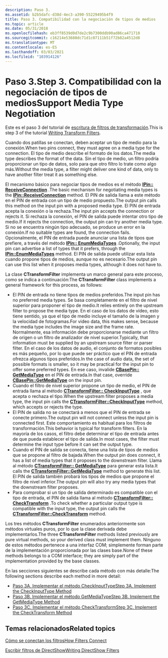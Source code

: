 ```yaml
---
description: Paso 3.
ms.assetid: b2b5dafc-d38d-4ec3-a390-55229495b4f9
title: Paso 3. Compatibilidad con la negociación de tipos de medios
ms.topic: article
ms.date: 05/31/2018
ms.openlocfilehash: eb3ff8539d0d7de2c9b7300ddb90ad86ca471710
ms.sourcegitcommit: c16214e53680dc71d1c07111b51f72b82a4512d8
ms.translationtype: MT
ms.contentlocale: es-ES
ms.lasthandoff: 03/03/2021
ms.locfileid: "103914126"
---
```

# <a name="step-3-support-media-type-negotiation"></a><span data-ttu-id="8483a-104">Paso 3.</span><span class="sxs-lookup"><span data-stu-id="8483a-104">Step 3.</span></span> <span data-ttu-id="8483a-105">Compatibilidad con la negociación de tipos de medios</span><span class="sxs-lookup"><span data-stu-id="8483a-105">Support Media Type Negotiation</span></span>

<span data-ttu-id="8483a-106">Este es el paso 3 del tutorial de [escritura de filtros de transformación](writing-transform-filters.md).</span><span class="sxs-lookup"><span data-stu-id="8483a-106">This is step 3 of the tutorial [Writing Transform Filters](writing-transform-filters.md).</span></span>

<span data-ttu-id="8483a-107">Cuando dos patillas se conectan, deben aceptar un tipo de medio para la conexión.</span><span class="sxs-lookup"><span data-stu-id="8483a-107">When two pins connect, they must agree on a media type for the connection.</span></span> <span data-ttu-id="8483a-108">El tipo de medio describe el formato de los datos.</span><span class="sxs-lookup"><span data-stu-id="8483a-108">The media type describes the format of the data.</span></span> <span data-ttu-id="8483a-109">Sin el tipo de medio, un filtro podría proporcionar un tipo de datos, solo para que otro filtro lo trate como algo más.</span><span class="sxs-lookup"><span data-stu-id="8483a-109">Without the media type, a filter might deliver one kind of data, only to have another filter treat it as something else.</span></span>

<span data-ttu-id="8483a-110">El mecanismo básico para negociar tipos de medios es el método [**IPin:: ReceiveConnection**](/windows/desktop/api/Strmif/nf-strmif-ipin-receiveconnection) .</span><span class="sxs-lookup"><span data-stu-id="8483a-110">The basic mechanism for negotiating media types is the [**IPin::ReceiveConnection**](/windows/desktop/api/Strmif/nf-strmif-ipin-receiveconnection) method.</span></span> <span data-ttu-id="8483a-111">El PIN de salida llama a este método en el PIN de entrada con un tipo de medio propuesto.</span><span class="sxs-lookup"><span data-stu-id="8483a-111">The output pin calls this method on the input pin with a proposed media type.</span></span> <span data-ttu-id="8483a-112">El PIN de entrada acepta la conexión o la rechaza.</span><span class="sxs-lookup"><span data-stu-id="8483a-112">The input pin accepts the connection or rejects it.</span></span> <span data-ttu-id="8483a-113">Si rechaza la conexión, el PIN de salida puede intentar otro tipo de medio.</span><span class="sxs-lookup"><span data-stu-id="8483a-113">If it rejects the connection, the output pin can try another media type.</span></span> <span data-ttu-id="8483a-114">Si no se encuentra ningún tipo adecuado, se produce un error en la conexión.</span><span class="sxs-lookup"><span data-stu-id="8483a-114">If no suitable types are found, the connection fails.</span></span> <span data-ttu-id="8483a-115">Opcionalmente, el PIN de entrada puede anunciar una lista de tipos que prefiere, a través del método [**IPin:: EnumMediaTypes**](/windows/desktop/api/Strmif/nf-strmif-ipin-enummediatypes) .</span><span class="sxs-lookup"><span data-stu-id="8483a-115">Optionally, the input pin can advertise a list of types that it prefers, through the [**IPin::EnumMediaTypes**](/windows/desktop/api/Strmif/nf-strmif-ipin-enummediatypes) method.</span></span> <span data-ttu-id="8483a-116">El PIN de salida puede utilizar esta lista cuando propone tipos de medios, aunque no es necesario.</span><span class="sxs-lookup"><span data-stu-id="8483a-116">The output pin can use this list when it proposes media types, although it does not have to.</span></span>

<span data-ttu-id="8483a-117">La clase **CTransformFilter** implementa un marco general para este proceso, como se indica a continuación:</span><span class="sxs-lookup"><span data-stu-id="8483a-117">The **CTransformFilter** class implements a general framework for this process, as follows:</span></span>

-   <span data-ttu-id="8483a-118">El PIN de entrada no tiene tipos de medios preferidos.</span><span class="sxs-lookup"><span data-stu-id="8483a-118">The input pin has no preferred media types.</span></span> <span data-ttu-id="8483a-119">Se basa completamente en el filtro de nivel superior para proponer el tipo de medio.</span><span class="sxs-lookup"><span data-stu-id="8483a-119">It relies entirely on the upstream filter to propose the media type.</span></span> <span data-ttu-id="8483a-120">En el caso de los datos de vídeo, esto tiene sentido, ya que el tipo de medio incluye el tamaño de la imagen y la velocidad de fotogramas.</span><span class="sxs-lookup"><span data-stu-id="8483a-120">For video data, this makes sense, because the media type includes the image size and the frame rate.</span></span> <span data-ttu-id="8483a-121">Normalmente, esa información debe proporcionarse mediante un filtro de origen o un filtro de analizador de nivel superior.</span><span class="sxs-lookup"><span data-stu-id="8483a-121">Typically, that information must be supplied by an upstream source filter or parser filter.</span></span> <span data-ttu-id="8483a-122">En el caso de los datos de audio, el conjunto de formatos posibles es más pequeño, por lo que puede ser práctico que el PIN de entrada ofrezca algunos tipos preferidos.</span><span class="sxs-lookup"><span data-stu-id="8483a-122">In the case of audio data, the set of possible formats is smaller, so it may be practical for the input pin to offer some preferred types.</span></span> <span data-ttu-id="8483a-123">En ese caso, invalide [**CBasePin:: GetMediaType**](cbasepin-getmediatype.md) en el PIN de entrada.</span><span class="sxs-lookup"><span data-stu-id="8483a-123">In that case, override [**CBasePin::GetMediaType**](cbasepin-getmediatype.md) on the input pin.</span></span>
-   <span data-ttu-id="8483a-124">Cuando el filtro de nivel superior propone un tipo de medio, el PIN de entrada llama al método [**CTransformFilter:: CheckInputType**](ctransformfilter-checkinputtype.md) , que acepta o rechaza el tipo.</span><span class="sxs-lookup"><span data-stu-id="8483a-124">When the upstream filter proposes a media type, the input pin calls the [**CTransformFilter::CheckInputType**](ctransformfilter-checkinputtype.md) method, which accepts or rejects the type.</span></span>
-   <span data-ttu-id="8483a-125">El PIN de salida no se conectará a menos que el PIN de entrada se conecte primero.</span><span class="sxs-lookup"><span data-stu-id="8483a-125">The output pin will not connect unless the input pin is connected first.</span></span> <span data-ttu-id="8483a-126">Este comportamiento es habitual para los filtros de transformación.</span><span class="sxs-lookup"><span data-stu-id="8483a-126">This behavior is typical for transform filters.</span></span> <span data-ttu-id="8483a-127">En la mayoría de los casos, el filtro debe determinar el tipo de entrada antes de que pueda establecer el tipo de salida.</span><span class="sxs-lookup"><span data-stu-id="8483a-127">In most cases, the filter must determine the input type before it can set the output type.</span></span>
-   <span data-ttu-id="8483a-128">Cuando el PIN de salida se conecta, tiene una lista de tipos de medios que se propone al filtro de bajada.</span><span class="sxs-lookup"><span data-stu-id="8483a-128">When the output pin does connect, it has a list of media types that it proposes to the downstream filter.</span></span> <span data-ttu-id="8483a-129">Llama al método [**CTransformFilter:: GetMediaType**](ctransformfilter-getmediatype.md) para generar esta lista.</span><span class="sxs-lookup"><span data-stu-id="8483a-129">It calls the [**CTransformFilter::GetMediaType**](ctransformfilter-getmediatype.md) method to generate this list.</span></span> <span data-ttu-id="8483a-130">El PIN de salida también probará los tipos de medios que propone el filtro de nivel inferior.</span><span class="sxs-lookup"><span data-stu-id="8483a-130">The output pin will also try any media types that the downstream filter proposes.</span></span>
-   <span data-ttu-id="8483a-131">Para comprobar si un tipo de salida determinado es compatible con el tipo de entrada, el PIN de salida llama al método [**CTransformFilter:: CheckTransform**](ctransformfilter-checktransform.md) .</span><span class="sxs-lookup"><span data-stu-id="8483a-131">To check whether a particular output type is compatible with the input type, the output pin calls the [**CTransformFilter::CheckTransform**](ctransformfilter-checktransform.md) method.</span></span>

<span data-ttu-id="8483a-132">Los tres métodos **CTransformFilter** enumerados anteriormente son métodos virtuales puros, por lo que la clase derivada debe implementarlos.</span><span class="sxs-lookup"><span data-stu-id="8483a-132">The three **CTransformFilter** methods listed previously are pure virtual methods, so your derived class must implement them.</span></span> <span data-ttu-id="8483a-133">Ninguno de estos métodos pertenece a una interfaz COM; simplemente forman parte de la implementación proporcionada por las clases base.</span><span class="sxs-lookup"><span data-stu-id="8483a-133">None of these methods belongs to a COM interface; they are simply part of the implementation provided by the base classes.</span></span>

<span data-ttu-id="8483a-134">En las secciones siguientes se describe cada método con más detalle:</span><span class="sxs-lookup"><span data-stu-id="8483a-134">The following sections describe each method in more detail:</span></span>

-   [<span data-ttu-id="8483a-135">Paso 3A. Implementar el método CheckInputType</span><span class="sxs-lookup"><span data-stu-id="8483a-135">Step 3A. Implement the CheckInputType Method</span></span>](step-3a--implement-the-checkinputtype-method.md)
-   [<span data-ttu-id="8483a-136">Paso 3B. Implementar el método GetMediaType</span><span class="sxs-lookup"><span data-stu-id="8483a-136">Step 3B. Implement the GetMediaType Method</span></span>](step-3b--implement-the-getmediatype-method.md)
-   [<span data-ttu-id="8483a-137">Paso 3C. Implementar el método CheckTransform</span><span class="sxs-lookup"><span data-stu-id="8483a-137">Step 3C. Implement the CheckTransform Method</span></span>](step-3c--implement-the-checktransform-method.md)

## <a name="related-topics"></a><span data-ttu-id="8483a-138">Temas relacionados</span><span class="sxs-lookup"><span data-stu-id="8483a-138">Related topics</span></span>

<dl> <dt>

[<span data-ttu-id="8483a-139">Cómo se conectan los filtros</span><span class="sxs-lookup"><span data-stu-id="8483a-139">How Filters Connect</span></span>](how-filters-connect.md)
</dt> <dt>

[<span data-ttu-id="8483a-140">Escribir filtros de DirectShow</span><span class="sxs-lookup"><span data-stu-id="8483a-140">Writing DirectShow Filters</span></span>](writing-directshow-filters.md)
</dt> </dl>

 

 



